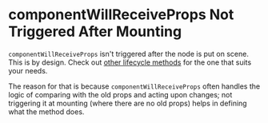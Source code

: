 # componentWillReceiveProps Not Triggered After Mounting

`componentWillReceiveProps` isn't triggered after the node is put on scene. This is by design. Check out [other lifecycle methods](/react/docs/component-specs.html) for the one that suits your needs.

The reason for that is because `componentWillReceiveProps` often handles the logic of comparing with the old props and acting upon changes; not triggering it at mounting (where there are no old props) helps in defining what the method does.
